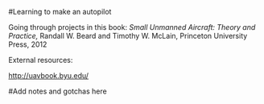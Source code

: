 #Learning to make an autopilot

Going through projects in this book:
*Small Unmanned Aircraft: Theory and Practice,* Randall W. Beard and Timothy W. McLain, Princeton University Press, 2012

External resources:

http://uavbook.byu.edu/

#Add notes and gotchas here

